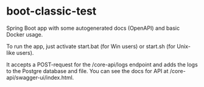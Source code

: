 # boot-classic-test
Spring Boot app with some autogenerated docs (OpenAPI) and basic Docker usage. 

To run the app, just activate start.bat (for Win users) or start.sh (for Unix-like users).

It accepts a POST-request for the /core-api/logs endpoint and adds the logs to the Postgre database and file.
You can see the docs for API at /core-api/swagger-ui/index.html.

